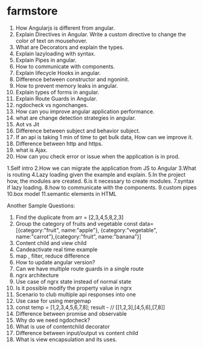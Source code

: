 # farmstore
1. How Angularjs is different from angular.
2. Explain Directives in Angular. Write a custom directive to change the color of text on mousehover.
3. What are Decorators and explain the types.
4. Explain lazyloading with syntax.
5. Explain Pipes in angular.
6. How to communicate with components.
7. Explain lifecycle Hooks in angular.
8. Difference between constructor and ngoninit.
9. How to prevent memory leaks in angular.
10. Explain types of forms in angular.
11. Explain Route Guards in Angular.
12. ngdocheck vs ngonchanges.
13. How can you improve angular application performance.
14. what are change detection strategies in angular.
15. Aot vs Jit
16. Difference between subject and behavior subject.
17. If an api is taking 1 min of time to get bulk data, How can we improve it.
18. Difference between http and https.
19. what is Ajax.
20. How can you check error or issue when the application is in prod.
 
1.Self intro
2.How we can migrate the application from JS to Angular
3.What is routing
4.Lazy loading given the example and explain.
5.In the project how, the modules are created.
6.is it necessary to create modules.
7.syntax if lazy loading.
8.how to communicate with the components.
9.custom pipes
10.box model
11.semantic elements in HTML
 
Another Sample Questions:
1. Find the duplicate from arr = [2,3,4,5,8,2,3]
2. Group the category of fruits and vegetable
              const data=[{category:"fruit", name:"apple"}, {category:"vegetable", name:"carrot"},{category:"fruit", name:"banana"}]
3. Content child and view child
4. Candeactivate real time example
5. map , filter, reduce difference
6. How to update angular version?
7. Can we have multiple route guards in a single route
8. ngrx architecture
9. Use case of ngrx state instead of normal state
10. Is it possible modify the property value in ngrx
11. Scenario to club multiple api responses into one
12. Use case for using mergemap
13. const temp = [1,2,3,4,5,6,7,8];
              result - // [[1,2,3],[4,5,6],[7,8]]
14. Difference between promise and observable
15. Why do we need ngdocheck?
16. What is use of contentchild decorator
17. Difference between input/output vs content child
18. What is view encapsulation and its uses.
